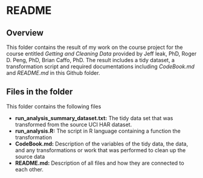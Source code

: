 # README #

## Overview ##
This folder contains the result of my work on the course project for the course entitled *Getting and Cleaning Data* provided by Jeff leak, PhD, Roger D. Peng, PhD, Brian Caffo, PhD.  The result includes a tidy dataset, a transformation script and required documentations including *CodeBook.md* and *README.md* in this Github folder.

## Files in the folder ##

This folder contains the following files 


- **run\_analysis\_summary_dataset.txt:** The tidy data set that was transformed from the source UCI HAR dataset.
- **run\_analysis.R:** The script in R language containing a function the transformation
- **CodeBook.md:** Description of the variables of the tidy data, the data, and any transformations or work that was performed to clean up the source data
- **README.md:** Description of all files and how they are connected to each other.
